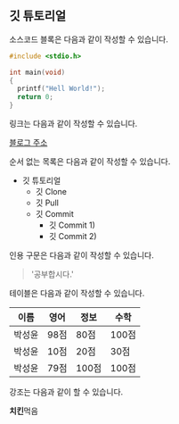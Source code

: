 ## 깃 튜토리얼

소스코드 블록은 다음과 같이 작성할 수 있습니다.

```c
#include <stdio.h>

int main(void)
{
  printf("Hell World!");
  return 0;
}
```

링크는 다음과 같이 작성할 수 있습니다.

[블로그 주소](www.naver.com)

순서 없는 목록은 다음과 같이 작성할 수 있습니다.
* 깃 튜토리얼
  * 깃 Clone
  * 깃 Pull
  * 깃 Commit
    * 깃 Commit 1)
    * 깃 Commit 2)
    
인용 구문은 다음과 같이 작성할 수 있습니다.

>'공부합시다.'

테이블은 다음과 같이 작성할 수 있습니다.

이름|영어|정보|수학
---|---|---|---|
박성윤|98점|80점|100점
박성윤|10점|20점|30점
박성윤|79점|100점|100점|

강조는 다음과 같이 할 수 있습니다.

**치킨**먹음
